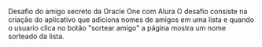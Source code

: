 Desafio do amigo secreto da Oracle One com Alura
O desafio consiste na criação do aplicativo que adiciona nomes de amigos em uma lista e quando o usuario clica no botão "sortear amigo" a página mostra um nome sorteado da lista. 
